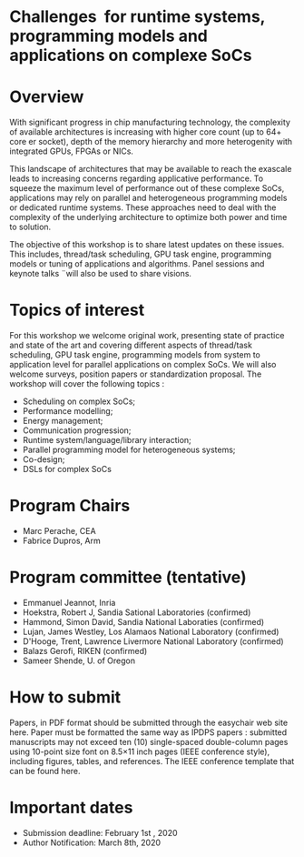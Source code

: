 # Challenges  for runtime systems, programming models and applications on complexe SoCs

# Overview

With significant progress in chip manufacturing technology, the complexity of available architectures is increasing with higher core count (up to 64+ core er socket), depth of the memory hierarchy and more heterogenity with integrated GPUs, FPGAs or NICs. 

This landscape of architectures that may be available to reach the exascale leads to increasing concerns regarding applicative performance. To squeeze the maximum level of performance out of these complexe SoCs, applications may rely on  parallel and heterogeneous programming models or dedicated runtime systems.  These approaches need to deal with the complexity of the underlying architecture to optimize both power and time to solution.

The objective of this workshop is to share latest updates on these issues. This includes, thread/task scheduling, GPU task engine, programming models or tuning of applications and algorithms. Panel sessions and keynote talks ¨will also be used to share visions.


 
 

# Topics of interest

For this workshop we welcome original work, presenting state of practice and state of the art and covering different aspects of thread/task scheduling, GPU task engine, programming models from system to application level for parallel applications on complex SoCs. We will also welcome surveys, position papers or standardization proposal. The workshop will cover the following topics :

* Scheduling on complex SoCs;
* Performance modelling; 
* Energy management;
* Communication progression;
* Runtime system/language/library interaction;
* Parallel programming model for heterogeneous systems;
* Co-design; 
* DSLs for complex SoCs


# Program Chairs

* Marc Perache, CEA 
* Fabrice Dupros, Arm	

# Program committee (tentative)
* Emmanuel Jeannot,	Inria
* Hoekstra, Robert J,	Sandia Sational Laboratories (confirmed)
* Hammond, Simon David,	Sandia National Laboraties (confirmed)
* Lujan, James Westley,	Los Alamaos National Laboratory (confirmed)
* D'Hooge, Trent, Lawrence Livermore National Laboratory (confirmed)
*	Balazs Gerofi, RIKEN (confirmed)
* Sameer Shende, U. of Oregon 

# How to submit
Papers, in PDF format should be submitted through the easychair web site here. Paper must be formatted the same way as IPDPS papers : submitted manuscripts may not exceed ten (10) single-spaced double-column pages using 10-point size font on 8.5×11 inch pages (IEEE conference style), including figures, tables, and references. The IEEE conference template that can be found here.

# Important dates
* Submission deadline: February 1st , 2020
* Author Notification: March 8th, 2020

